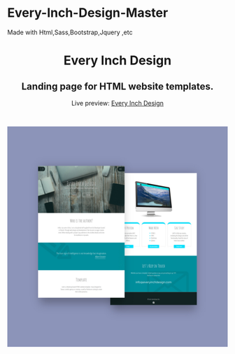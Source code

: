 # Every-Inch-Design-Master
Made with Html,Sass,Bootstrap,Jquery ,etc
<h1 align="center">Every Inch Design</h1>
<h2 align="center">Landing page for HTML website templates.</h2>
<p align="center">Live preview: <a href="http://www.gauravkeswani.com/EveryInchDesign-master/index.html">Every Inch Design</a></p><br>
<p align="center">
<img src="EID_1400.jpg" width="750" alt="Every Inch Design">
</p>
